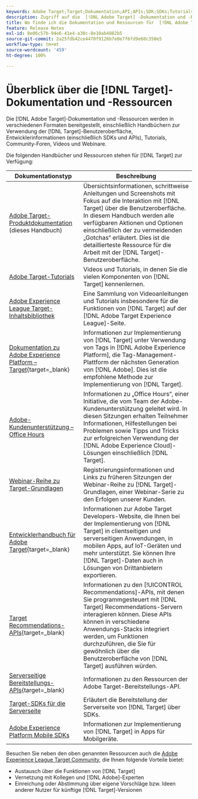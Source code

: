 ```yaml
---
keywords: Adobe Target;Target;Dokumentation;API;APIs;SDK;SDKs;Tutorials;Doc;Dokumentation
description: Zugriff auf die  [!DNL Adobe Target] -Dokumentation und -Ressourcen, einschließlich Online-Hilfe, Tutorials, Videos und Entwicklerdokumentation (SDKs, APIs und JavaScript-Bibliotheken).
title: Wo finde ich die Dokumentation und Ressourcen für  [!DNL Adobe Target]?
feature: Release Notes
exl-id: 8e06c57b-94e6-41e4-a30c-8e10ab4882b5
source-git-commit: 2a25fdb42ce4470f9126b7e0e7f6fd9e60c350e5
workflow-type: tm+mt
source-wordcount: '459'
ht-degree: 100%

---
```


# Überblick über die [!DNL Target]-Dokumentation und -Ressourcen

Die [!DNL Adobe Target]-Dokumentation und -Ressourcen werden in verschiedenen Formaten bereitgestellt, einschließlich Handbüchern zur Verwendung der [!DNL Target]-Benutzeroberfläche, Entwicklerinformationen (einschließlich SDKs und APIs), Tutorials, Community-Foren, Videos und Webinare.

Die folgenden Handbücher und Ressourcen stehen für [!DNL Target] zur Verfügung:

| Dokumentationstyp | Beschreibung |
| --- | --- |
| [Adobe Target-Produktdokumentation](/help/main/target-home.md)<br>(dieses Handbuch) | Übersichtsinformationen, schrittweise Anleitungen und Screenshots mit Fokus auf die Interaktion mit [!DNL Target] über die Benutzeroberfläche. In diesem Handbuch werden alle verfügbaren Aktionen und Optionen einschließlich der zu vermeidenden „Gotchas“ erläutert. Dies ist die detaillierteste Ressource für die Arbeit mit der [!DNL Target]-Benutzeroberfläche. |
| [Adobe Target-Tutorials](https://experienceleague.adobe.com/docs/target-learn/tutorials/overview.html?lang=de) | Videos und Tutorials, in denen Sie die vielen Komponenten von [!DNL Target] kennenlernen. |
| [Adobe Experience League Target-Inhaltsbibliothek](https://guided.adobe.com/#recommended/solutions/target) | Eine Sammlung von Videoanleitungen und Tutorials insbesondere für die Funktionen von [!DNL Target] auf der [!DNL Adobe Target Experience League]-Seite. |
| [Dokumentation zu Adobe Experience Platform – Target](https://experienceleague.corp.adobe.com/de/docs/target-dev/developer/client-side/at-js-implementation/deploy-at-js/implement-target-using-adobe-launch.html){target=_blank} | Informationen zur Implementierung von [!DNL Target] unter Verwendung von Tags in [!DNL Adobe Experience Platform], die Tag-Management-Plattform der nächsten Generation von [!DNL Adobe]. Dies ist die empfohlene Methode zur Implementierung von [!DNL Target]. |
| [Adobe-Kundenunterstützung – Office Hours](/help/main/cmp-resources-and-contact-information.md#concept_58EA30379D3B48C4848BA2A8C464A5B7) | Informationen zu „Office Hours“, einer Initiative, die vom Team der Adobe-Kundenunterstützung geleitet wird. In diesen Sitzungen erhalten Teilnehmer Informationen, Hilfestellungen bei Problemen sowie Tipps und Tricks zur erfolgreichen Verwendung der [!DNL Adobe Experience Cloud]-Lösungen einschließlich [!DNL Target]. |
| [Webinar-Reihe zu Target-Grundlagen](https://landing.adobe.com/acs/2018/na/adobe-target/registration.html) | Registrierungsinformationen und Links zu früheren Sitzungen der Webinar-Reihe zu [!DNL Target]-Grundlagen, einer Webinar-Serie zu den Erfolgen unserer Kunden. |
| [Entwicklerhandbuch für Adobe Target](https://experienceleague.corp.adobe.com/de/docs/target-dev/developer/overview.html){target=_blank} | Informationen zur Adobe Target Developers-Website, die Ihnen bei der Implementierung von [!DNL Target] in clientseitigen und serverseitigen Anwendungen, in mobilen Apps, auf IoT-Geräten und mehr unterstützt. Sie können Ihre [!DNL Target]-Daten auch in Lösungen von Drittanbietern exportieren. |
| [Target Recommendations-APIs](https://experienceleague.corp.adobe.com/de/docs/target-dev/developer/administration/recommendations-apis/overview.html){target=_blank} | Informationen zu den [!UICONTROL Recommendations]-APIs, mit denen Sie programmgesteuert mit [!DNL Target] Recommendations-Servern interagieren können. Diese APIs können in verschiedene Anwendungs-Stacks integriert werden, um Funktionen durchzuführen, die Sie für gewöhnlich über die Benutzeroberfläche von [!DNL Target] ausführen würden. |
| [Serverseitige Bereitstellungs-APIs](https://experienceleague.corp.adobe.com/de/docs/target-dev/developer/server-side/server-side-overview.html){target=_blank} | Informationen zu den Ressourcen der Adobe Target-Bereitstellungs-API. |
| [Target-SDKs für die Serverseite](https://adobetarget-sdks.gitbook.io/docs/) | Erläutert die Bereitstellung der Serverseite von [!DNL Target] über SDKs. |
| [Adobe Experience Platform Mobile SDKs](https://aep-sdks.gitbook.io/docs/using-mobile-extensions/adobe-target) | Informationen zur Implementierung von [!DNL Target] in Apps für Mobilgeräte. |

Besuchen Sie neben den oben genannten Ressourcen auch die [Adobe Experience League Target Community](https://experienceleaguecommunities.adobe.com/t5/adobe-target/ct-p/adobe-target-community), die Ihnen folgende Vorteile bietet:

* Austausch über die Funktionen von [!DNL Target]
* Vernetzung mit Kollegen und [!DNL Adobe]-Experten
* Einreichung oder Abstimmung über eigene Vorschläge bzw. Ideen anderer Nutzer für künftige [!DNL Target]-Versionen